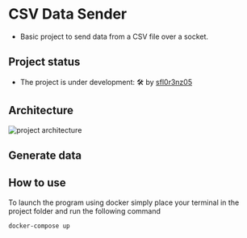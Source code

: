 # CSV Data Sender

- Basic project to send data from a CSV file over a socket.

## Project status

- The project is under development: 🛠 by [sfl0r3nz05](sfigueroa@ceit.es)

## Architecture

![project architecture]()

## Generate data

## How to use

To launch the program using docker simply place your terminal in the project folder and run the following command

```console
docker-compose up
```
